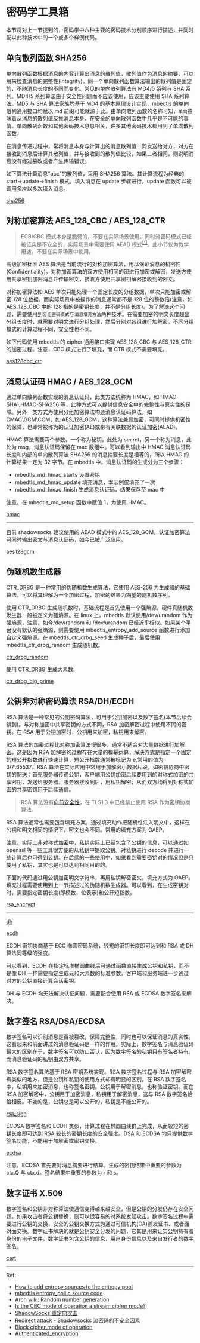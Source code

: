 # 密码学工具箱

本节将对上一节提到的，密码学中六种主要的密码技术分别顺序进行描述，并同时配以此种技术中的一个或多个样例代码。

## 单向散列函数 SHA256

单向散列函数根据消息的内容计算出消息的散列值，散列值作为消息的摘要，可以用来检查消息的完整性(Integrity)。同一个单向散列函数算法输出的散列值是固定的，不随消息长度的不同而变化。常见的单向散列算法有 MD4/5 系列与 SHA 系列。MD4/5 系列算法由于安全性问题而不应该使用，应该主要使用 SHA 系列算法。MD5 与 SHA 算法家族均基于 MD4 的基本原理设计实现，mbedtls 的单向散列通用接口均赋以 md 前缀可能就源于此。由单向散列函数的名称可知，`单向`意味着从消息的散列值反推消息本身，在安全的单向散列函数中几乎是不可能的事情。单向散列函数和其他密码技术息息相关，许多其他密码技术都用到了单向散列函数。

在消息传递过程中，常将消息本身与计算出的消息散列值一同发送给对方，对方在接收到消息后计算其散列值，并与接收到的散列值比较，如果二者相同，则说明消息没有经过篡改或者产生传输错误。

如下算法计算消息"abc"的散列值，采用 SHA256 算法。其计算流程为经典的 start->update->finish 模式。填入消息在 update 步骤进行，update 函数可以被调用多次以多次填入消息。

[sha256](../src/libmbedtls/sha256.c ':include')

## 对称加密算法 AES_128_CBC / AES_128_CTR

> ECB/CBC 模式本身是脆弱的，不要在实际场景使用。同时流密码模式已经被证实是不安全的，实际场景中需要使用 AEAD 模式<sup>[[1]](https://shadowsocks.org/en/wiki/Stream-Ciphers.html)</sup>。此小节仅为教学用途，不要在实际场景中使用。

高级加密标准 AES 算法是当前流行的对称加密算法，用以保证消息的机密性(Confidentiality)。对称加密算法的双方使用相同的密进行加密或解密，发送方使用共享密钥加密消息并传输密文，接收方使用共享密钥解密接收到的密文。

对称加密算法如 AES 单次只能处理一个固定长度的分组数据，单次只能加密或解密 128 位数据，而实际场景中被操作的消息通常都不是 128 位的整数倍(注意，如 AES_128_CBC 中的 128 指的是密钥长度，并不是分组长度)。为了解决这个问题，需要使用到`分组密码模式`与`消息填充方法`两种技术。在需要加密的明文长度超出分组长度时，就需要对明文进行分组处理，然后分别对各组进行加解密。不同分组模式的计算过程不同，安全性也不同。

如下代码使用 mbedtls 的 cipher 通用接口实现 AES_128_CBC 与 AES_128_CTR 的加密过程。注意，CBC 模式进行了填充，而 CTR 模式不需要填充。

[aes128cbc_ctr](../src/libmbedtls/aes128cbc_ctr.c ':include')

## 消息认证码 HMAC / AES_128_GCM

通过单向散列函数实现的消息认证码，此类方法统称为 HMAC，如 HMAC-SHA1,HMAC-SHA256 等，此种方式可以提供信息安全中的完整性与真实性的保障。另外一类方式为使用分组加密算法构造消息认证码算法，如 CMAC\GCM\CCM，如 AES_128_GCM，这种算法兼顾加密，可同时提供机密性的保障，也即常被称为的认证加密(AE)或带有关联数据的认证加密(AEAD)。

HMAC 算法需要两个参数，一个称为秘钥，此处为 secret，另一个称为消息，此处为 msg，消息认证码保留在 mac 数组中。可以看到输出中 HMAC 消息认证码长度和内部的单向散列算法 SHA256 的消息摘要长度是相等的，所以 HMAC 的计算结果一定为 32 字节。在 mbedtls 中，消息认证码的生成分为三个步骤：

- mbedtls_md_hmac_starts 设置密钥
- mbedtls_md_hmac_update 填充消息，本示例仅填充了一次
- mbedtls_md_hmac_finish 生成消息认证码，结果保存至 mac 中

注意，在 mbedtls_md_setup 函数中赋值 1，为使用 HMAC。

[hmac](../src/libmbedtls/hmac.c ':include')

---

目前 shadowsocks 建议使用的 AEAD 模式中的 AES_128_GCM。认证加密算法可同时输出密文与消息认证码，如今已被广泛应用。

[aes128gcm](../src/libmbedtls/aes128gcm.c ':include')

## 伪随机数生成器

CTR_DRBG 是一种常用的伪随机数生成算法，它使用 AES-256 为生成器的基础算法，可以将其理解为一个加密过程，加密的结果为期望的随机数序列。

使用 CTR_DRBG 生成随机数时，基础流程是首先使用一个强熵源，硬件真随机数发生器一般被定义为强熵源。在 linux 上，mbedtls 默认使用/dev/urandom 作为强熵源，注意，如今/dev/random 和 /dev/urandom 已经近乎相似。如果某个平台没有默认的强熵源，则需要使用 mbedtls_entropy_add_source 函数进行添加自定义强熵源。在 mbedtls_ctr_drbg_seed 生成种子后，最后使用 mbedtls_ctr_drbg_random 生成随机数。

[ctr_drbg_random](../src/libmbedtls/ctr_drbg_random.c ':include')

使用 CTR_DRBG 生成大素数:

[ctr_drbg_big_prime](../src/libmbedtls/ctr_drbg_big_prime.c ':include')

## 公钥非对称密码算法 RSA/DH/ECDH

RSA 算法是一种常见的公钥密码算法，可用于公钥加密以及数字签名(本节后续会讲到)。与对称加密中共享密钥的方式不同，RSA 加密解密过程中使用不同的密钥。在 RSA 用于公钥加密时，公钥用来加密，私钥用来解密。

RSA 算法的加密过程比对称加密算法慢很多，通常不适合对大量数据进行加解密。这是因为 RSA 加解密的过程存在大量的模幂运算，解决方式是指定一个固定的短公开指数进行快速计算，短公开指数通常被标记为 e,常用的值为 3\7\65537。RSA 算法在实际应用中常用于加解密小数据片段，如密钥协商中密钥的配送：首先服务器传递公钥，客户端用公钥加密后续要用到的对称式加密的共享密钥，发送给服务器。服务器接收到后，用私钥解密，从而双方均得到对称式加密的共享密钥用于后续通信。

> RSA 算法没有[向前安全性](https://en.wikipedia.org/wiki/Forward_secrecy)，在 TLS1.3 中已经禁止使用 RSA 作为密钥协商算法。

RSA 算法通常也需要包含填充方案，通过填充动作把随机性注入明文中，这样在公钥和明文相同的情况下，密文也会不同。常用的填充方案为 OAEP。

注意，实际上非对称式加密中，私钥实际上已经包含了公钥的信息，可以通过如 openssl 等一些工具很方便的从私钥中提取公钥。对私钥进行 decode 并进行一些计算后也可得到公钥。在后续的一些使用中，如果看到需要密钥对的情况但是只使用了私钥，其实也是可以达到相同目的的。

下面的代码通过用公钥加密明文字符串，再用私钥解密密文，填充方式为 OAEP。填充过程需要使用到上一节描述过的伪随机数生成器。可以看到，在生成密钥对时，需要指定密钥长度(即模数，位表示)和公开短指数。

[rsa_encrypt](../src/libmbedtls/rsa_encrypt.c ':include')

---

[dh](../src/libmbedtls/dh.c ':include')

[ecdh](../src/libmbedtls/ecdh.c ':include')

ECDH 密钥协商基于 ECC 椭圆密码系统，较短的密钥长度即可达到和 RSA 或 DH 算法同等级的强度。

可以看到，ECDH 在指定标准椭圆曲线后可通过函数直接生成公钥和私钥，而不是像 DH 一样需要指定生成元和大素数的标准参数。客户端和服务端进一步通过对方的公钥直接计算会话密钥。

DH 与 ECDH 均无法解决认证问题，需要配合使用 RSA 或 ECDSA 数字签名来解决。

## 数字签名 RSA/DSA/ECDSA

数字签名可以识别消息是否被篡改，保障完整性，同时也可以保证消息的真实性。这看起来和前面讲过的消息验证码是一样的作用。实际上，数字签名与消息验证码最大的区别在于，数字签名可以防止否认，因为数字签名的私钥只有签名者持有，而消息验证码的私钥由双方共享。

RSA 数字签名算法基于 RSA 密钥系统实现。RSA 数字签名过程与 RSA 加密解密有类似的地方，但是公钥和私钥的使用方式却有明显的区别。在 RSA 数字签名中，私钥用来加密消息，也称签名密钥。公钥用于解密消息，也称验证密钥。而在 RSA 加密解密中，公钥用于加密消息，私钥用于解密消息，这与 RSA 数字签名恰恰相反。不变的是，公钥总是可以公开的，私钥是不能公开的。

[rsa_sign](../src/libmbedtls/rsa_sign.c ':include')

ECDSA 数字签名和 ECDH 类似，计算过程在椭圆曲线群上完成，从而较短的密钥长度即可达到 RSA 较长的密钥长度的安全强度。DSA 和 ECDSA 均只提供数字签名功能，不能用于加解密或密钥交换。

[ecdsa](../src/libmbedtls/ecdsa.c ':include')

注意，ECDSA 首先要对消息摘要进行结算。生成的密钥结果中重要的参数为 ctx.Q 与 ctx.d。签名结果中重要的参数为 r 和 s。

## 数字证书 X.509

数字签名和公钥非对称算法使通信变得越来越安全，但是公钥的分发仍存在安全问题。如果攻击者将公钥替换，则可以很容易的对系统发起攻击。数字签名过程中需要进行公钥的交换，安全的公钥交换方式为通过可信机构(CA)颁发证书、或者面对面交换。数字证书解决的就是公钥安全分发的问题，它其是用来证实公钥持有者身份的电子文件。数字证书包含公钥的信息，用户身份信息以及来自发行者的数字签名。

[cert](../src/libmbedtls/cert.c ':include')

---

Ref:

- [How to add entropy sources to the entropy pool](https://tls.mbed.org/kb/how-to/add-entropy-sources-to-entropy-pool)
- [mbedtls entropy_poll.c source code](https://github.com/ARMmbed/mbedtls/blob/55a4d938d055a44cdac6baab1b62d1dcc804da0a/library/entropy_poll.c)
- [Arch wiki: Random number generation](https://wiki.archlinux.org/title/Random_number_generation)
- [Is the CBC mode of operation a stream cipher mode?](https://crypto.stackexchange.com/questions/51251/is-the-cbc-mode-of-operation-a-stream-cipher-mode)
- [ShadowSocks 重定向攻击](http://iv4n.cc/shadowsocks/)
- [Redirect attack - Shadowsocks 流密码的不安全因素](https://blog.rexskz.info/redirect-attack-weakness-of-ss-stream-cipher.html#toc-link-2)
- [Block cipher mode of operation](https://en.wikipedia.org/wiki/Block_cipher_mode_of_operation)
- [Authenticated_encryption](https://en.wikipedia.org/wiki/Authenticated_encryption)
